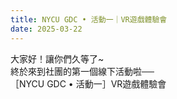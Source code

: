 ```yaml
---
title: NYCU GDC • 活動一｜VR遊戲體驗會
date: 2025-03-22
---
```

大家好！讓你們久等了~  
終於來到社團的第一個線下活動啦──  
［NYCU GDC • 活動一］VR遊戲體驗會  